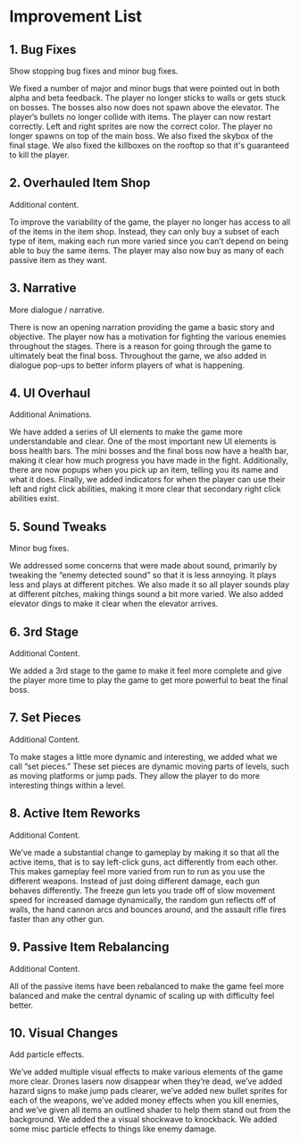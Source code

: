 # Improvement List

## 1. Bug Fixes

Show stopping bug fixes and minor bug fixes.

We fixed a number of major and minor bugs that were pointed out in both alpha and beta feedback. The player no longer sticks to walls or gets stuck on bosses. The bosses also now does not spawn above the elevator. The player’s bullets no longer collide with items. The player can now restart correctly. Left and right sprites are now the correct color. The player no longer spawns on top of the main boss. We also fixed the skybox of the final stage. We also fixed the killboxes on the rooftop so that it's guaranteed to kill the player.

## 2. Overhauled Item Shop

Additional content.

To improve the variability of the game, the player no longer has access to all of the items in the item shop. Instead, they can only buy a subset of each type of item, making each run more varied since you can’t depend on being able to buy the same items. The player may also now buy as many of each passive item as they want.

## 3. Narrative

More dialogue / narrative.

There is now an opening narration providing the game a basic story and objective. The player now has a motivation for fighting the various enemies throughout the stages. There is a reason for going through the game to ultimately beat the final boss. Throughout the game, we also added in dialogue pop-ups to better inform players of what is happening.

## 4. UI Overhaul

Additional Animations.

We have added a series of UI elements to make the game more understandable and clear. One of the most important new UI elements is boss health bars. The mini bosses and the final boss now have a health bar, making it clear how much progress you have made in the fight. Additionally, there are now popups when you pick up an item, telling you its name and what it does. Finally, we added indicators for when the player can use their left and right click abilities, making it more clear that secondary right click abilities exist.

## 5. Sound Tweaks

Minor bug fixes.

We addressed some concerns that were made about sound, primarily by tweaking the “enemy detected sound” so that it is less annoying. It plays less and plays at different pitches. We also made it so all player sounds play at different pitches, making things sound a bit more varied. We also added elevator dings to make it clear when the elevator arrives.

## 6. 3rd Stage

Additional Content.

We added a 3rd stage to the game to make it feel more complete and give the player more time to play the game to get more powerful to beat the final boss.

## 7. Set Pieces

Additional Content.

To make stages a little more dynamic and interesting, we added what we call “set pieces.” These set pieces are dynamic moving parts of levels, such as moving platforms or jump pads. They allow the player to do more interesting things within a level.

## 8. Active Item Reworks

Additional Content.

We’ve made a substantial change to gameplay by making it so that all the active items, that is to say left-click guns, act differently from each other. This makes gameplay feel more varied from run to run as you use the different weapons. Instead of just doing different damage, each gun behaves differently. The freeze gun lets you trade off of slow movement speed for increased damage dynamically, the random gun reflects off of walls, the hand cannon arcs and bounces around, and the assault rifle fires faster than any other gun.

## 9. Passive Item Rebalancing

Additional Content.

All of the passive items have been rebalanced to make the game feel more balanced and make the central dynamic of scaling up with difficulty feel better.

## 10. Visual Changes

Add particle effects.

We’ve added multiple visual effects to make various elements of the game more clear. Drones lasers now disappear when they’re dead, we’ve added hazard signs to make jump pads clearer, we’ve added new bullet sprites for each of the weapons, we’ve added money effects when you kill enemies, and we’ve given all items an outlined shader to help them stand out from the background. We added the a visual shockwave to knockback. We added some misc particle effects to things like enemy damage.


